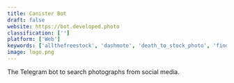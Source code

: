 ```yaml
---
title: Canister Bot
draft: false 
website: https://bot.developed.photo
classification: ['']
platform: ['Web']
keywords: ['allthefreestock', 'dashmote', 'death_to_stock_photo', 'findshot', 'free_stock_images', 'free_stock_photos', 'freephotos.cc', 'magic_zoom_plus', 'moose_photos', 'pexels', 'photolancer_zone', 'pixabay', 'shotzr', 'shutterstock', 'shutterstock_palette', 'social_squares', 'stock_up', 'unsplash', 'visheo', 'zoommy', 'finda.photo', 'motosha']
image: logo.png
---
```

The Telegram bot to search photographs from social media.